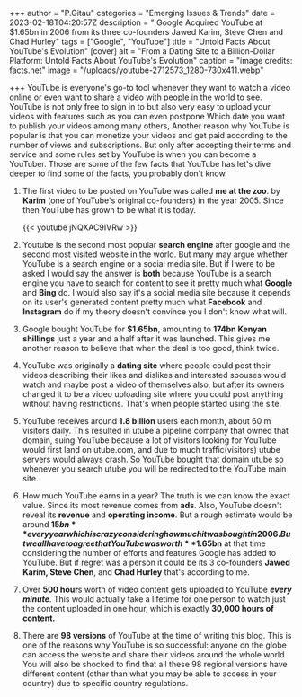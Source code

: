 +++
author = "P.Gitau"
categories = "Emerging Issues & Trends"
date = 2023-02-18T04:20:57Z
description = "  Google Acquired YouTube at $1.65bn in 2006 from its three co-founders Jawed Karim, Steve Chen and Chad Hurley"
tags = ["Google", "YouTube"]
title = "Untold Facts About YouTube's Evolution"
[cover]
alt = "From a Dating Site to a Billion-Dollar Platform: Untold Facts About YouTube's Evolution"
caption = "image credits: facts.net"
image = "/uploads/youtube-2712573_1280-730x411.webp"

+++
YouTube is everyone's go-to tool whenever they want to watch a video online or even want to share a video with people in the world to see. YouTube is not only free to sign in to but also very easy to upload your videos with features such as you can even postpone Which date you want to publish your videos among many others, Another reason why YouTube is popular is that you can monetize your videos and get paid according to the number of views and subscriptions. But only after accepting their terms and service and some rules set by YouTube is when you can become a YouTuber. Those are some of the few facts that YouTube has let's dive deeper to find some of the facts, you probably don't know.

1. The first video to be posted on YouTube was called **me at the zoo**. by **Karim** (one of YouTube's original co-founders) in the year 2005. Since then YouTube has grown to be what it is today.

   {{< youtube jNQXAC9IVRw >}}
2. Youtube is the second most popular **search engine** after google and the second most visited website in the world. But many may argue whether YouTube is a search engine or a social media site. But if I were to be asked I would say the answer is **both** because YouTube is a search engine you have to search for content to see it pretty much what **Google** and **Bing** do. I would also say it's a social media site because it depends on its user's generated content pretty much what **Facebook** and **Instagram** do if my theory doesn't convince you I don't know what will.
3.  Google bought YouTube for **$1.65bn**, amounting to **174bn Kenyan shillings** just a year and a half after it was launched. This gives me another reason to believe that when the deal is too good, think twice.
4. YouTube was originally a **dating site** where people could post their videos describing their likes and dislikes and interested spouses would watch and maybe post a video of themselves also, but after its owners changed it to be a video uploading site where you could post anything without having restrictions. That's when people started using the site.
5. YouTube receives around **1.8 billion** users each month, about 60 m visitors daily. This resulted in utube a pipeline company that owned that domain, suing YouTube because a lot of visitors looking for YouTube would first land on utube.com, and due to much traffic(visitors) utube servers would always crash. So YouTube bought that domain utube so whenever you search utube you will be redirected to the YouTube main site.
6. How much YouTube earns in a year? The truth is we can know the exact value. Since its most revenue comes from **ads**. Also, YouTube doesn't reveal its **revenue** and **operating income**. But a rough estimate would be around **$15bn** every year which is crazy considering how much it was bought in 2006. But we all have to agree that YouTube was worth **$1.65bn** at that time considering the number of efforts and features Google has added to YouTube. But if regret was a person it could be its 3 co-founders **Jawed Karim, Steve Chen**, and **Chad Hurley** that's according to me.
7.  Over **500 hour**s worth of video content gets uploaded to YouTube **_every minute_**. This would actually take a lifetime for one person to watch just the content uploaded in one hour, which is exactly **30,000 hours of content.**
8. There are **98 versions** of YouTube at the time of writing this blog. This is one of the reasons why YouTube is so successful: anyone on the globe can access the website and share their videos around the whole world. You will also be shocked to find that all these 98 regional versions have different content (other than what you may be able to access in your country) due to specific country regulations.